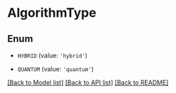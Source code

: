 # AlgorithmType


## Enum

* `HYBRID` (value: `'hybrid'`)

* `QUANTUM` (value: `'quantum'`)

[[Back to Model list]](../README.md#documentation-for-models) [[Back to API list]](../README.md#documentation-for-api-endpoints) [[Back to README]](../README.md)


